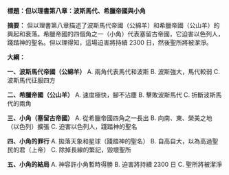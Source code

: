 **標題：但以理書第八章：波斯馬代、希臘帝國與小角**

**摘要：**
但以理書第八章描述了波斯馬代帝國（公綿羊）和希臘帝國（公山羊）的興起和衰落。希臘帝國的四個角之一（小角）代表塞留古帝國，它迫害以色列人，踐踏神的聖名。但以理得知，這場迫害將持續 2300 日，然後聖所將被潔淨。

**大綱：**

**一、波斯馬代帝國（公綿羊）**
    A. 兩角代表馬代和波斯
    B. 波斯強大，馬代較弱
    C. 波斯馬代征服四方

**二、希臘帝國（公山羊）**
    A. 速度極快，腳不沾塵
    B. 擊敗波斯馬代
    C. 折斷波斯馬代的兩角

**三、小角（塞留古帝國）**
    A. 從希臘帝國四角之一長出
    B. 向南、東、榮美之地（以色列）擴張
    C. 迫害以色列人，踐踏神的聖名

**四、小角的罪行**
    A. 拋落天象和星球（踐踏神的聖名）
    B. 自高自大，以為高過聖民的君（上帝）
    C. 除掉長線的繁記，毀壞聖所

**五、小角的結局**
    A. 神容許小角暫時得勝
    B. 迫害將持續 2300 日
    C. 聖所將被潔淨